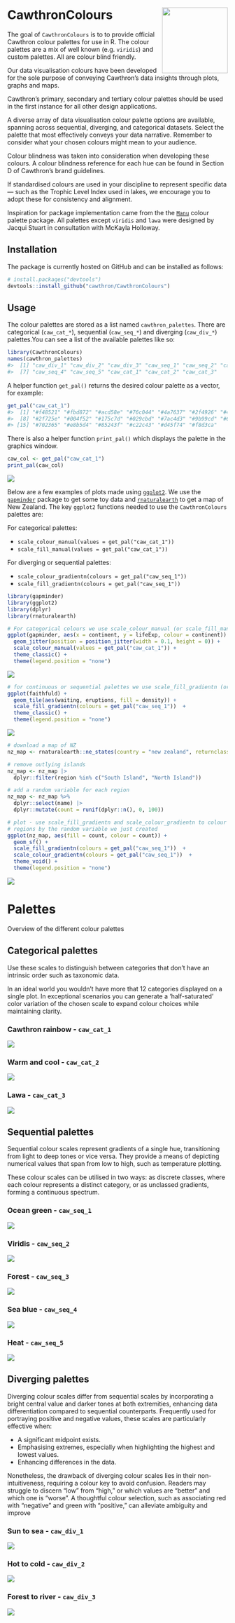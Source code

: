 
<!-- README.md is generated from README.Rmd. Please edit that file -->

# CawthronColours <img src="man/figures/cawthronColours_logo.svg" align="right" height="150"/>

<!-- badges: start -->
<!-- badges: end -->

The goal of `CawthronColours` is to to provide official Cawthron colour
palettes for use in R. The colour palettes are a mix of well known
(e.g. `viridis`) and custom palettes. All are colour blind friendly.

Our data visualisation colours have been developed for the sole purpose
of conveying Cawthron’s data insights through plots, graphs and maps.

Cawthron’s primary, secondary and tertiary colour palettes should be
used in the first instance for all other design applications.

A diverse array of data visualisation colour palette options are
available, spanning across sequential, diverging, and categorical
datasets. Select the palette that most effectively conveys your data
narrative. Remember to consider what your chosen colours might mean to
your audience.

Colour blindness was taken into consideration when developing these
colours. A colour blindness reference for each hue can be found in
Section D of Cawthron’s brand guidelines.

If standardised colours are used in your discipline to represent
specific data— such as the Trophic Level Index used in lakes, we
encourage you to adopt these for consistency and alignment.

Inspiration for package implementation came from the the
[`Manu`](https://github.com/G-Thomson/Manu) colour palette package. All
palettes except `viridis` and `lawa` were designed by Jacqui Stuart in
consultation with McKayla Holloway.

## Installation

The package is currently hosted on GitHub and can be installed as
follows:

``` r
# install.packages("devtools")
devtools::install_github("cawthron/CawthronColours")
```

## Usage

The colour palettes are stored as a list named `cawthron_palettes`.
There are categorical (`caw_cat_*`), sequential (`caw_seq_*`) and
diverging (`caw_div_*`) palettes.You can see a list of the available
palettes like so:

``` r
library(CawthronColours)
names(cawthron_palettes)
#>  [1] "caw_div_1" "caw_div_2" "caw_div_3" "caw_seq_1" "caw_seq_2" "caw_seq_3"
#>  [7] "caw_seq_4" "caw_seq_5" "caw_cat_1" "caw_cat_2" "caw_cat_3"
```

A helper function `get_pal()` returns the desired colour palette as a
vector, for example:

``` r
get_pal("caw_cat_1")
#>  [1] "#f48521" "#fbd872" "#acd58e" "#76c044" "#4a7637" "#2f4926" "#4ba791"
#>  [8] "#2f725e" "#004f52" "#175c7d" "#029cbd" "#7ac4d3" "#9b99cd" "#6860a0"
#> [15] "#702365" "#e8b5d4" "#85243f" "#c22c43" "#d45f74" "#f8d3ca"
```

There is also a helper function `print_pal()` which displays the palette
in the graphics window.

``` r
caw_col <- get_pal("caw_cat_1")
print_pal(caw_col)
```

![](man/figures/README-unnamed-chunk-4-1.png)<!-- -->

Below are a few examples of plots made using
[`ggplot2`](https://ggplot2.tidyverse.org/). We use the
[`gapminder`](https://github.com/jennybc/gapminder) package to get some
toy data and
[`rnaturalearth`](https://github.com/ropensci/rnaturalearth) to get a
map of New Zealand. The key `ggplot2` functions needed to use the
`CawthronColours` palettes are:

For categorical palettes:

- `scale_colour_manual(values = get_pal("caw_cat_1"))`
- `scale_fill_manual(values = get_pal("caw_cat_1"))`

For diverging or sequential palettes:

- `scale_colour_gradientn(colours = get_pal("caw_seq_1"))`
- `scale_fill_gradientn(colours = get_pal("caw_seq_1"))`

``` r
library(gapminder)
library(ggplot2)
library(dplyr)
library(rnaturalearth)

# For categorical colours we use scale_colour_manual (or scale_fill_manual)
ggplot(gapminder, aes(x = continent, y = lifeExp, colour = continent)) +
  geom_jitter(position = position_jitter(width = 0.1, height = 0)) +
  scale_colour_manual(values = get_pal("caw_cat_1")) +
  theme_classic() +
  theme(legend.position = "none")
```

![](man/figures/README-unnamed-chunk-5-1.png)<!-- -->

``` r
# for continuous or sequential palettes we use scale_fill_gradientn (or scale_colour_gradientn)
ggplot(faithfuld) +
  geom_tile(aes(waiting, eruptions, fill = density)) +
  scale_fill_gradientn(colours = get_pal("caw_seq_1"))  +
  theme_classic() +
  theme(legend.position = "none")
```

![](man/figures/README-unnamed-chunk-5-2.png)<!-- -->

``` r
# download a map of NZ
nz_map <- rnaturalearth::ne_states(country = "new zealand", returnclass = "sf")

# remove outlying islands
nz_map <- nz_map |>
  dplyr::filter(region %in% c("South Island", "North Island"))

# add a random variable for each region
nz_map <- nz_map %>%
  dplyr::select(name) |>
  dplyr::mutate(count = runif(dplyr::n(), 0, 100))

# plot - use scale_fill_gradientn and scale_colour_gradientn to colour the
# regions by the random variable we just created
ggplot(nz_map, aes(fill = count, colour = count)) +
  geom_sf() +
  scale_fill_gradientn(colours = get_pal("caw_seq_1"))  +
  scale_colour_gradientn(colours = get_pal("caw_seq_1"))  +
  theme_void() +
  theme(legend.position = "none")
```

![](man/figures/README-unnamed-chunk-5-3.png)<!-- -->

# Palettes

Overview of the different colour palettes

## Categorical palettes

Use these scales to distinguish between categories that don’t have an
intrinsic order such as taxonomic data.

In an ideal world you wouldn’t have more that 12 categories displayed on
a single plot. In exceptional scenarios you can generate a
‘half-saturated’ color variation of the chosen scale to expand colour
choices while maintaining clarity.

### Cawthron rainbow - `caw_cat_1`

![](man/figures/README-unnamed-chunk-6-1.png)<!-- -->

### Warm and cool - `caw_cat_2`

![](man/figures/README-unnamed-chunk-7-1.png)<!-- -->

### Lawa - `caw_cat_3`

![](man/figures/README-unnamed-chunk-8-1.png)<!-- -->

## Sequential palettes

Sequential colour scales represent gradients of a single hue,
transitioning from light to deep tones or vice versa. They provide a
means of depicting numerical values that span from low to high, such as
temperature plotting.

These colour scales can be utilised in two ways: as discrete classes,
where each colour represents a distinct category, or as unclassed
gradients, forming a continuous spectrum.

### Ocean green - `caw_seq_1`

![](man/figures/README-unnamed-chunk-9-1.png)<!-- -->

### Viridis - `caw_seq_2`

![](man/figures/README-unnamed-chunk-10-1.png)<!-- -->

### Forest - `caw_seq_3`

![](man/figures/README-unnamed-chunk-11-1.png)<!-- -->

### Sea blue - `caw_seq_4`

![](man/figures/README-unnamed-chunk-12-1.png)<!-- -->

### Heat - `caw_seq_5`

![](man/figures/README-unnamed-chunk-13-1.png)<!-- -->

## Diverging palettes

Diverging colour scales differ from sequential scales by incorporating a
bright central value and darker tones at both extremities, enhancing
data differentiation compared to sequential counterparts. Frequently
used for portraying positive and negative values, these scales are
particularly effective when:

- A significant midpoint exists.
- Emphasising extremes, especially when highlighting the highest and
  lowest values.
- Enhancing differences in the data.

Nonetheless, the drawback of diverging colour scales lies in their
non-intuitiveness, requiring a colour key to avoid confusion. Readers
may struggle to discern “low” from “high,” or which values are “better”
and which one is “worse”. A thoughtful colour selection, such as
associating red with “negative” and green with “positive,” can alleviate
ambiguity and improve

### Sun to sea - `caw_div_1`

![](man/figures/README-unnamed-chunk-14-1.png)<!-- -->

### Hot to cold - `caw_div_2`

![](man/figures/README-unnamed-chunk-15-1.png)<!-- -->

### Forest to river - `caw_div_3`

![](man/figures/README-unnamed-chunk-16-1.png)<!-- -->

